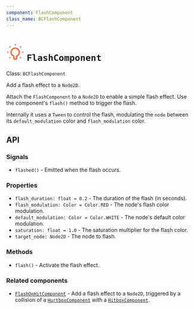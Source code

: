 ```yaml
---
component: FlashComponent
class_name: BCFlashComponent
---
```


# <img src="../addons/bc-components/effect/flash.svg" width="48" height="48"> `FlashComponent`

Class: `BCFlashComponent`

Add a flash effect to a `Node2D`.

Attach the `FlashComponent` to a `Node2D` to enable a simple flash effect.  Use the component's `flash()` method to trigger the flash.

Internally it uses a `Tween` to control the flash, modulating the `node` between its `default_modulation` color and `flash_modulation` color.

## API

### Signals

- `flashed()` - Emitted when the flash occurs.

### Properties

- `flash_duration: float = 0.2` - The duration of the flash (in seconds).
- `flash_modulation: Color = Color.RED` - The node's flash color modulation.
- `default_modulation: Color = Color.WHITE` - The node's default color modulation.
- `saturation: float = 1.0` - The saturation multiplier for the flash color.
- `target_node: Node2D` - The node to flash.

### Methods

- `flash()`  - Activate the flash effect.

### Related components

- [`FlashOnHitComponent`](flash_on_hit.md) - Add a flash effect to a `Node2D`, triggered by a collision of a [`HurtboxComponent`](hurtbox.md) with a [`HitboxComponent`](hitbox.md).
